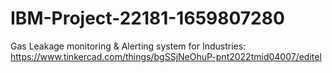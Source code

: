 # IBM-Project-22181-1659807280
Gas Leakage monitoring &amp; Alerting system for Industries: https://www.tinkercad.com/things/bgSSjNeOhuP-pnt2022tmid04007/editel

